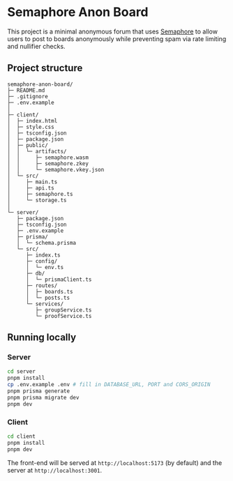 # Semaphore Anon Board

This project is a minimal anonymous forum that uses [Semaphore](https://github.com/semaphore-protocol) to allow users to post to boards anonymously while preventing spam via rate limiting and nullifier checks.

## Project structure

```
semaphore-anon-board/
├─ README.md
├─ .gitignore
├─ .env.example
│
├─ client/
│  ├─ index.html
│  ├─ style.css
│  ├─ tsconfig.json
│  ├─ package.json
│  ├─ public/
│  │  └─ artifacts/
│  │     ├─ semaphore.wasm
│  │     ├─ semaphore.zkey
│  │     └─ semaphore.vkey.json
│  └─ src/
│     ├─ main.ts
│     ├─ api.ts
│     ├─ semaphore.ts
│     └─ storage.ts
│
└─ server/
   ├─ package.json
   ├─ tsconfig.json
   ├─ .env.example
   ├─ prisma/
   │  └─ schema.prisma
   └─ src/
      ├─ index.ts
      ├─ config/
      │  └─ env.ts
      ├─ db/
      │  └─ prismaClient.ts
      ├─ routes/
      │  ├─ boards.ts
      │  └─ posts.ts
      └─ services/
         ├─ groupService.ts
         └─ proofService.ts
```

## Running locally

### Server

```bash
cd server
pnpm install
cp .env.example .env # fill in DATABASE_URL, PORT and CORS_ORIGIN
pnpm prisma generate
pnpm prisma migrate dev
pnpm dev
```

### Client

```bash
cd client
pnpm install
pnpm dev
```

The front-end will be served at `http://localhost:5173` (by default) and the server at `http://localhost:3001`.
